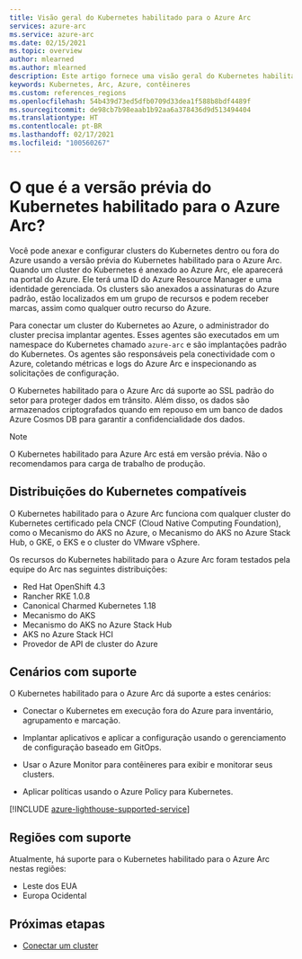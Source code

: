 ```yaml
---
title: Visão geral do Kubernetes habilitado para o Azure Arc
services: azure-arc
ms.service: azure-arc
ms.date: 02/15/2021
ms.topic: overview
author: mlearned
ms.author: mlearned
description: Este artigo fornece uma visão geral do Kubernetes habilitado para o Azure Arc.
keywords: Kubernetes, Arc, Azure, contêineres
ms.custom: references_regions
ms.openlocfilehash: 54b439d73ed5dfb0709d33dea1f588b8bdf4489f
ms.sourcegitcommit: de98cb7b98eaab1b92aa6a378436d9d513494404
ms.translationtype: HT
ms.contentlocale: pt-BR
ms.lasthandoff: 02/17/2021
ms.locfileid: "100560267"
---
```

# <a name="what-is-azure-arc-enabled-kubernetes-preview"></a>O que é a versão prévia do Kubernetes habilitado para o Azure Arc?

Você pode anexar e configurar clusters do Kubernetes dentro ou fora do Azure usando a versão prévia do Kubernetes habilitado para o Azure Arc. Quando um cluster do Kubernetes é anexado ao Azure Arc, ele aparecerá na portal do Azure. Ele terá uma ID do Azure Resource Manager e uma identidade gerenciada. Os clusters são anexados a assinaturas do Azure padrão, estão localizados em um grupo de recursos e podem receber marcas, assim como qualquer outro recurso do Azure. 

Para conectar um cluster do Kubernetes ao Azure, o administrador do cluster precisa implantar agentes. Esses agentes são executados em um namespace do Kubernetes chamado `azure-arc` e são implantações padrão do Kubernetes. Os agentes são responsáveis pela conectividade com o Azure, coletando métricas e logs do Azure Arc e inspecionando as solicitações de configuração. 

O Kubernetes habilitado para o Azure Arc dá suporte ao SSL padrão do setor para proteger dados em trânsito. Além disso, os dados são armazenados criptografados quando em repouso em um banco de dados Azure Cosmos DB para garantir a confidencialidade dos dados.
 
> [!NOTE]
> O Kubernetes habilitado para Azure Arc está em versão prévia. Não o recomendamos para carga de trabalho de produção.

## <a name="supported-kubernetes-distributions"></a>Distribuições do Kubernetes compatíveis

O Kubernetes habilitado para o Azure Arc funciona com qualquer cluster do Kubernetes certificado pela CNCF (Cloud Native Computing Foundation), como o Mecanismo do AKS no Azure, o Mecanismo do AKS no Azure Stack Hub, o GKE, o EKS e o cluster do VMware vSphere.

Os recursos do Kubernetes habilitado para o Azure Arc foram testados pela equipe do Arc nas seguintes distribuições:
* Red Hat OpenShift 4.3
* Rancher RKE 1.0.8
* Canonical Charmed Kubernetes 1.18
* Mecanismo do AKS
* Mecanismo do AKS no Azure Stack Hub
* AKS no Azure Stack HCI
* Provedor de API de cluster do Azure

## <a name="supported-scenarios"></a>Cenários com suporte 

O Kubernetes habilitado para o Azure Arc dá suporte a estes cenários: 

* Conectar o Kubernetes em execução fora do Azure para inventário, agrupamento e marcação.

* Implantar aplicativos e aplicar a configuração usando o gerenciamento de configuração baseado em GitOps. 

* Usar o Azure Monitor para contêineres para exibir e monitorar seus clusters. 

* Aplicar políticas usando o Azure Policy para Kubernetes. 

[!INCLUDE [azure-lighthouse-supported-service](../../../includes/azure-lighthouse-supported-service.md)]

## <a name="supported-regions"></a>Regiões com suporte 

Atualmente, há suporte para o Kubernetes habilitado para o Azure Arc nestas regiões: 

* Leste dos EUA 
* Europa Ocidental

## <a name="next-steps"></a>Próximas etapas

* [Conectar um cluster](./connect-cluster.md)
